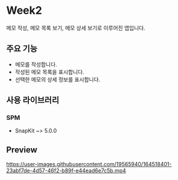 # Week2
메모 작성, 메모 목록 보기, 메모 상세 보기로 이루어진 앱입니다.

## 주요 기능
* 메모를 작성합니다.
* 작성된 메모 목록을 표시합니다.
* 선택한 메모의 상세 정보를 표시합니다.

## 사용 라이브러리
### SPM
* SnapKit ~> 5.0.0

## Preview


https://user-images.githubusercontent.com/19565940/164518401-23abf7de-4d57-46f2-b89f-e44ead6e7c5b.mp4

